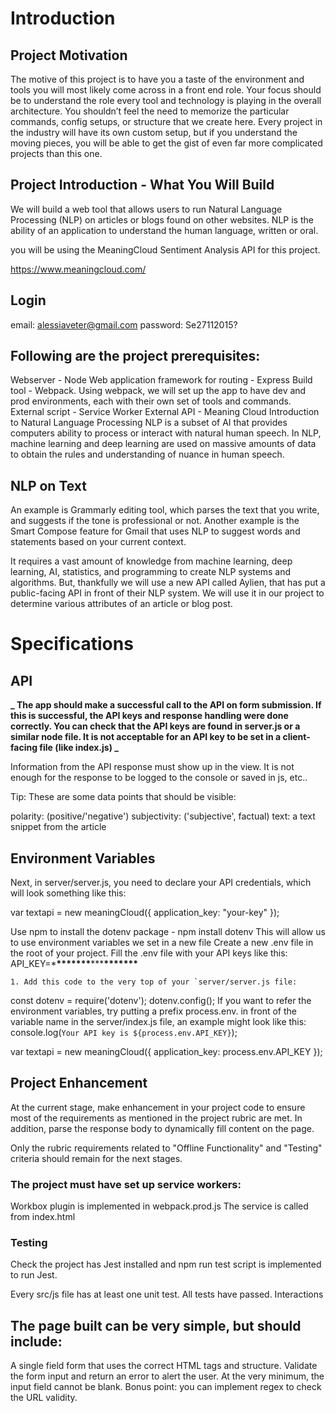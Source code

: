 # Introduction

## Project Motivation

The motive of this project is to have you a taste of the environment and tools you will most likely come across in a front end role. Your focus should be to understand the role every tool and technology is playing in the overall architecture. You shouldn’t feel the need to memorize the particular commands, config setups, or structure that we create here. Every project in the industry will have its own custom setup, but if you understand the moving pieces, you will be able to get the gist of even far more complicated projects than this one.

## Project Introduction - What You Will Build

We will build a web tool that allows users to run Natural Language Processing (NLP) on articles or blogs found on other websites. NLP is the ability of an application to understand the human language, written or oral.

you will be using the MeaningCloud Sentiment Analysis API for this project.

https://www.meaningcloud.com/

## Login

email: alessiaveter@gmail.com
password: Se27112015?

## Following are the project prerequisites:

Webserver - Node
Web application framework for routing - Express
Build tool - Webpack. Using webpack, we will set up the app to have dev and prod environments, each with their own set of tools and commands.
External script - Service Worker
External API - Meaning Cloud
Introduction to Natural Language Processing
NLP is a subset of AI that provides computers ability to process or interact with natural human speech. In NLP, machine learning and deep learning are used on massive amounts of data to obtain the rules and understanding of nuance in human speech.

## NLP on Text

An example is Grammarly editing tool, which parses the text that you write, and suggests if the tone is professional or not. Another example is the Smart Compose feature for Gmail that uses NLP to suggest words and statements based on your current context.

It requires a vast amount of knowledge from machine learning, deep learning, AI, statistics, and programming to create NLP systems and algorithms. But, thankfully we will use a new API called Aylien, that has put a public-facing API in front of their NLP system. We will use it in our project to determine various attributes of an article or blog post.

# Specifications

## API

**_ The app should make a successful call to the API on form submission. If this is successful, the API keys and response handling were done correctly. You can check that the API keys are found in server.js or a similar node file. It is not acceptable for an API key to be set in a client-facing file (like index.js) _**

Information from the API response must show up in the view. It is not enough for the response to be logged to the console or saved in js, etc..

Tip: These are some data points that should be visible:

polarity: (positive/'negative')
subjectivity: ('subjective', factual)
text: a text snippet from the article

## Environment Variables

Next, in server/server.js, you need to declare your API credentials, which will look something like this:

var textapi = new meaningCloud({
application_key: "your-key"
});

Use npm to install the dotenv package - npm install dotenv This will allow us to use environment variables we set in a new file
Create a new .env file in the root of your project.
Fill the .env file with your API keys like this:
API_KEY=\***\*\*\*\*\*\*\***\*\*\***\*\*\*\*\*\*\***

    1. Add this code to the very top of your `server/server.js file:

const dotenv = require('dotenv');
dotenv.config();
If you want to refer the environment variables, try putting a prefix process.env. in front of the variable name in the server/index.js file, an example might look like this:
console.log(`Your API key is ${process.env.API_KEY}`);

var textapi = new meaningCloud({
application_key: process.env.API_KEY
});

## Project Enhancement

At the current stage, make enhancement in your project code to ensure most of the requirements as mentioned in the project rubric are met. In addition, parse the response body to dynamically fill content on the page.

Only the rubric requirements related to "Offline Functionality" and "Testing" criteria should remain for the next stages.

### The project must have set up service workers:

Workbox plugin is implemented in webpack.prod.js
The service is called from index.html

### Testing

Check the project has Jest installed and npm run test script is implemented to run Jest.

Every src/js file has at least one unit test.
All tests have passed.
Interactions

## The page built can be very simple, but should include:

A single field form that uses the correct HTML tags and structure.
Validate the form input and return an error to alert the user.
At the very minimum, the input field cannot be blank.
Bonus point: you can implement regex to check the URL validity.
